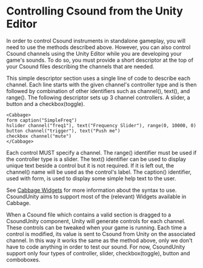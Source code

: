 # Controlling Csound from the Unity Editor

In order to control Csound instruments in standalone gameplay, you will need to use the methods described above. However, you can also control Csound channels using the Unity Editor while you are developing your game's sounds. To do so, you must provide a short <Cabbage></Cabbage> descriptor at the top of your Csound files describing the channels that are needed. 

This simple descriptor section uses a single line of code to describe each channel. Each line starts with the given channel's controller type and is then followed by combination of other identifiers such as channel(), text(), and range(). The following descriptor sets up 3 channel controllers. A slider, a button and a checkbox(toggle).

```csound
<Cabbage>
form caption("SimpleFreq")
hslider channel("freq1"), text("Frequency Slider"), range(0, 10000, 0)
button channel("trigger"), text("Push me")
checkbox channel("mute")
</Cabbage>
```

Each control MUST specify a channel. The range() identifier must be used if the controller type is a slider. The text() identifier can be used to display unique text beside a control but it is not required. If it is left out, the channel() name will be used as the control's label. The caption() identifier, used with form, is used to display some simple help text to the user.

See [Cabbage Widgets](https://cabbageaudio.com/docs/cabbage_syntax/) for more information about the syntax to use.
CsoundUnity aims to support most of the (relevant) Widgets available in Cabbage.

When a Csound file which contains a valid <Cabbage> section is dragged to a CsoundUnity component, Unity will generate controls for each channel. These controls can be tweaked when your game is running. Each time a control is modified, its value is sent to Csound from Unity on the associated channel. In this way it works the same as the method above, only we don't have to code anything in order to test our sound. For now, CsoundUnity support only four types of controller, slider, checkbox(toggle), button and comboboxes. 
